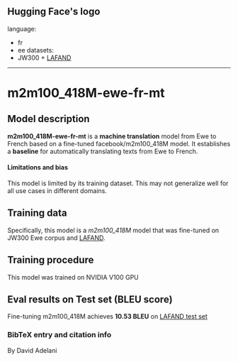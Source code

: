 Hugging Face's logo
---
language: 
- fr
- ee
datasets:
- JW300 + [LAFAND](https://github.com/masakhane-io/lafand-mt)
---
# m2m100_418M-ewe-fr-mt
## Model description
**m2m100_418M-ewe-fr-mt** is a **machine translation** model from Ewe to French based on a fine-tuned facebook/m2m100_418M model.  It establishes a **baseline** for automatically translating texts from Ewe to French.  


#### Limitations and bias
This model is limited by its training dataset. This may not generalize well for all use cases in different domains.  

## Training data
Specifically, this model is a *m2m100_418M* model that was fine-tuned on JW300 Ewe corpus and [LAFAND](https://github.com/masakhane-io/lafand-mt). 

## Training procedure
This model was trained on NVIDIA V100 GPU

## Eval results on Test set (BLEU score)
Fine-tuning m2m100_418M achieves **10.53 BLEU** on [LAFAND test set](https://github.com/masakhane-io/lafand-mt)

### BibTeX entry and citation info
By David Adelani
```

```


